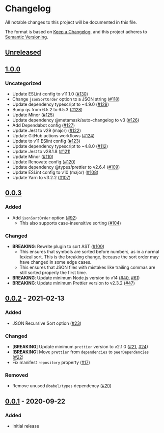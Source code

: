 # Changelog
All notable changes to this project will be documented in this file.

The format is based on [Keep a Changelog](https://keepachangelog.com/en/1.0.0/),
and this project adheres to [Semantic Versioning](https://semver.org/spec/v2.0.0.html).

## [Unreleased]

## [1.0.0]
### Uncategorized
- Update ESLint config to v11.1.0 ([#130](https://github.com/Gudahtt/prettier-plugin-sort-json/pull/130))
- Change `jsonSortOrder` option to a JSON string ([#118](https://github.com/Gudahtt/prettier-plugin-sort-json/pull/118))
- Update dependency typescript to ~4.9.0 ([#129](https://github.com/Gudahtt/prettier-plugin-sort-json/pull/129))
- Bump qs from 6.5.2 to 6.5.3 ([#128](https://github.com/Gudahtt/prettier-plugin-sort-json/pull/128))
- Update Minor ([#125](https://github.com/Gudahtt/prettier-plugin-sort-json/pull/125))
- Update dependency @metamask/auto-changelog to v3 ([#126](https://github.com/Gudahtt/prettier-plugin-sort-json/pull/126))
- Add Dependabot config ([#127](https://github.com/Gudahtt/prettier-plugin-sort-json/pull/127))
- Update Jest to v29 (major) ([#122](https://github.com/Gudahtt/prettier-plugin-sort-json/pull/122))
- Update GitHub actions workflows ([#124](https://github.com/Gudahtt/prettier-plugin-sort-json/pull/124))
- Update to v11 ESlint config ([#123](https://github.com/Gudahtt/prettier-plugin-sort-json/pull/123))
- Update dependency typescript to ~4.8.0 ([#112](https://github.com/Gudahtt/prettier-plugin-sort-json/pull/112))
- Update Jest to v28.1.8 ([#121](https://github.com/Gudahtt/prettier-plugin-sort-json/pull/121))
- Update Minor ([#110](https://github.com/Gudahtt/prettier-plugin-sort-json/pull/110))
- Update Renovate config ([#120](https://github.com/Gudahtt/prettier-plugin-sort-json/pull/120))
- Update dependency @types/prettier to v2.6.4 ([#109](https://github.com/Gudahtt/prettier-plugin-sort-json/pull/109))
- Update ESLint config to v10 (major) ([#108](https://github.com/Gudahtt/prettier-plugin-sort-json/pull/108))
- Update Yarn to v3.2.2 ([#107](https://github.com/Gudahtt/prettier-plugin-sort-json/pull/107))

## [0.0.3]
### Added
- Add `jsonSortOrder` option ([#92](https://github.com/Gudahtt/prettier-plugin-sort-json/pull/92))
  - This also supports case-insensitive sorting ([#104](https://github.com/Gudahtt/prettier-plugin-sort-json/pull/104))

### Changed
- **BREAKING**: Rewrite plugin to sort AST ([#100](https://github.com/Gudahtt/prettier-plugin-sort-json/pull/100))
  - This ensures that symbols are sorted before numbers, as in a normal lexical sort. This is the breaking change, because the sort order may have changed in some edge cases.
  - This ensures that JSON files with mistakes like trailing commas are still sorted properly the first time.
- **BREAKING**: Update minimum Node.js version to v14 ([#40](https://github.com/Gudahtt/prettier-plugin-sort-json/pull/40), [#61](https://github.com/Gudahtt/prettier-plugin-sort-json/pull/61))
- **BREAKING**: Update minimum Prettier version to v2.3.2 ([#47](https://github.com/Gudahtt/prettier-plugin-sort-json/pull/47))

## [0.0.2] - 2021-02-13
### Added
- JSON Recursive Sort option ([#23](https://github.com/Gudahtt/prettier-plugin-sort-json/pull/23))

### Changed
- [**BREAKING**] Update minimum `prettier` version to v2.1.0 ([#21](https://github.com/Gudahtt/prettier-plugin-sort-json/pull/21), [#24](https://github.com/Gudahtt/prettier-plugin-sort-json/pull/24))
- [**BREAKING**] Move `prettier` from `dependencies` to `peerDependencies` ([#22](https://github.com/Gudahtt/prettier-plugin-sort-json/pull/22))
- Fix manifest `repository` property ([#17](https://github.com/Gudahtt/prettier-plugin-sort-json/pull/17))

### Removed
- Remove unused `@babel/types` dependency ([#20](https://github.com/Gudahtt/prettier-plugin-sort-json/pull/20))

## [0.0.1] - 2020-09-22
### Added
- Initial release

[Unreleased]: https://github.com/Gudahtt/prettier-plugin-sort-json/compare/v1.0.0...HEAD
[1.0.0]: https://github.com/Gudahtt/prettier-plugin-sort-json/compare/v0.0.3...v1.0.0
[0.0.3]: https://github.com/Gudahtt/prettier-plugin-sort-json/compare/v0.0.2...v0.0.3
[0.0.2]: https://github.com/Gudahtt/prettier-plugin-sort-json/compare/v0.0.1...v0.0.2
[0.0.1]: https://github.com/Gudahtt/prettier-plugin-sort-json/releases/tag/v0.0.1
